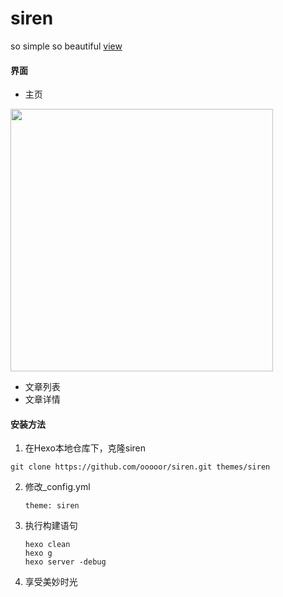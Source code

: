 # siren
so simple so beautiful [view](https://ooooor.github.io/)

#### 界面

- 主页

<img src="https://raw.githubusercontent.com/wiki/ooooor/siren/siren_index.png" width="420"/>

- 文章列表
- 文章详情

#### 安装方法

1. 在Hexo本地仓库下，克隆siren



  ```shell
  git clone https://github.com/ooooor/siren.git themes/siren
  ```

2. 修改_config.yml



    ```shell
    theme: siren
    ```

3. 执行构建语句



    ```shell
    hexo clean
    hexo g
    hexo server -debug
    ```

4. 享受美妙时光
